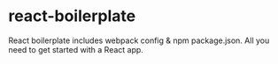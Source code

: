 # react-boilerplate
React boilerplate includes webpack config & npm package.json. All you need to get started with a React app.
